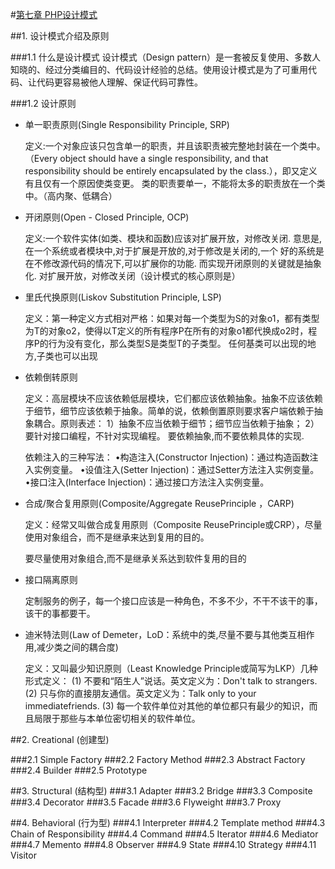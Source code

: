 #[第七章 PHP设计模式](https://github.com/liujingyu/The-road-of-my-PHP/blob/master/Book-7.md)

##1. 设计模式介绍及原则

###1.1 什么是设计模式
    设计模式（Design pattern）是一套被反复使用、多数人知晓的、经过分类编目的、代码设计经验的总结。使用设计模式是为了可重用代码、让代码更容易被他人理解、保证代码可靠性。

###1.2 设计原则

* 单一职责原则(Single Responsibility Principle, SRP)

    定义:一个对象应该只包含单一的职责，并且该职责被完整地封装在一个类中。（Every object should have a single responsibility, and that responsibility should be entirely encapsulated by the class.），即又定义有且仅有一个原因使类变更。
    类的职责要单一，不能将太多的职责放在一个类中。（高内聚、低耦合）

* 开闭原则(Open - Closed Principle, OCP)

    定义:一个软件实体(如类、模块和函数)应该对扩展开放，对修改关闭.  意思是,在一个系统或者模块中,对于扩展是开放的,对于修改是关闭的,一个 好的系统是在不修改源代码的情况下,可以扩展你的功能. 而实现开闭原则的关键就是抽象化.
    对扩展开放，对修改关闭（设计模式的核心原则是）

* 里氏代换原则(Liskov Substitution Principle, LSP)

    定义：第一种定义方式相对严格：如果对每一个类型为S的对象o1，都有类型为T的对象o2，使得以T定义的所有程序P在所有的对象o1都代换成o2时，程序P的行为没有变化，那么类型S是类型T的子类型。
    任何基类可以出现的地方,子类也可以出现

* 依赖倒转原则

    定义：高层模块不应该依赖低层模块，它们都应该依赖抽象。抽象不应该依赖于细节，细节应该依赖于抽象。简单的说，依赖倒置原则要求客户端依赖于抽象耦合。原则表述：
        1）抽象不应当依赖于细节；细节应当依赖于抽象；
        2）要针对接口编程，不针对实现编程。
    要依赖抽象,而不要依赖具体的实现.

    依赖注入的三种写法：
    •构造注入(Constructor Injection)：通过构造函数注入实例变量。
    •设值注入(Setter Injection)：通过Setter方法注入实例变量。
    •接口注入(Interface Injection)：通过接口方法注入实例变量。

* 合成/聚合复用原则(Composite/Aggregate ReusePrinciple ，CARP)

    定义：经常又叫做合成复用原则（Composite ReusePrinciple或CRP），尽量使用对象组合，而不是继承来达到复用的目的。

    要尽量使用对象组合,而不是继承关系达到软件复用的目的

* 接口隔离原则

    定制服务的例子，每一个接口应该是一种角色，不多不少，不干不该干的事，该干的事都要干。

* 迪米特法则(Law of Demeter，LoD：系统中的类,尽量不要与其他类互相作用,减少类之间的耦合度)

    定义：又叫最少知识原则（Least Knowledge Principle或简写为LKP）几种形式定义：
    (1) 不要和“陌生人”说话。英文定义为：Don't talk to strangers.
    (2) 只与你的直接朋友通信。英文定义为：Talk only to your immediatefriends.
    (3) 每一个软件单位对其他的单位都只有最少的知识，而且局限于那些与本单位密切相关的软件单位。


##2. Creational (创建型)

###2.1 Simple Factory
###2.2 Factory Method
###2.3 Abstract Factory
###2.4 Builder
###2.5 Prototype

##3. Structural (结构型)
###3.1 Adapter
###3.2 Bridge
###3.3 Composite
###3.4 Decorator
###3.5 Facade
###3.6 Flyweight
###3.7 Proxy

##4. Behavioral (行为型)
###4.1 Interpreter
###4.2 Template method
###4.3 Chain of Responsibility
###4.4 Command
###4.5 Iterator
###4.6 Mediator
###4.7 Memento
###4.8 Observer
###4.9 State
###4.10 Strategy
###4.11 Visitor

